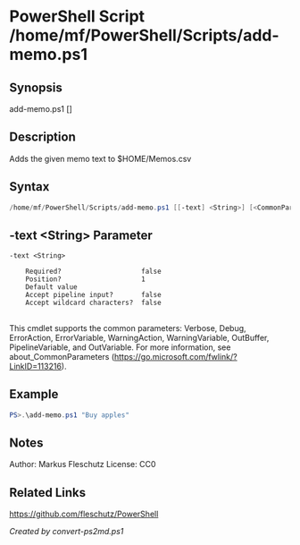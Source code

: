 # PowerShell Script /home/mf/PowerShell/Scripts/add-memo.ps1

## Synopsis
add-memo.ps1 [<text>]

## Description
Adds the given memo text to $HOME/Memos.csv

## Syntax
```powershell
/home/mf/PowerShell/Scripts/add-memo.ps1 [[-text] <String>] [<CommonParameters>]
```

## -text &lt;String&gt; Parameter

```
-text <String>
    
    Required?                    false
    Position?                    1
    Default value                
    Accept pipeline input?       false
    Accept wildcard characters?  false
```
## <CommonParameters>
This cmdlet supports the common parameters: Verbose, Debug, ErrorAction, ErrorVariable, WarningAction, WarningVariable, OutBuffer, PipelineVariable, and OutVariable. For more information, see about_CommonParameters (https://go.microsoft.com/fwlink/?LinkID=113216).

## Example
```powershell
PS>.\add-memo.ps1 "Buy apples"
```


## Notes
Author:  Markus Fleschutz
License: CC0

## Related Links
https://github.com/fleschutz/PowerShell

*Created by convert-ps2md.ps1*
